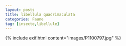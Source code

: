 ```yaml
---
layout: posts
title: libellula quadrimaculata
categories: Faune
tag: [insecte,libellule]
---
```

{% include exif.html content="images/P1100797.jpg" %}
